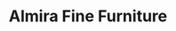 ---
layout: default
title: Almira Fine Furniture
description: Almira Furniture's legacy began as a family business in 1979, manufacturing and retailing superior quality, solid wood furniture. Our name, Almira, was inspired by the original location of our factory and showroom situated in the hamlet of Almira, just north of Unionville, in Markham, Ontario.
img: almira.png
link: almira.com
group: inno
---